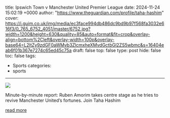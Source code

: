 title: Ipswich Town v Manchester United Premier League
date: 2024-11-24 15:02:19 +0000
author: "https://www.theguardian.com/profile/taha-hashim"
cover: https://i.guim.co.uk/img/media/ec3face994db486dc9bd9b97f568fa3032e616f3/0_765_6752_4051/master/6752.jpg?width=1200&height=630&quality=85&auto=format&fit=crop&overlay-align=bottom%2Cleft&overlay-width=100p&overlay-base64=L2ltZy9zdGF0aWMvb3ZlcmxheXMvdGctbGl2ZS5wbmc&s=16404eab6f01b367e7274c65ed45c75a
draft: false
top: false
type: post
hide: false
toc: false
tags:
  - Sports
categories:
  - sports
---

![](https://i.guim.co.uk/img/media/ec3face994db486dc9bd9b97f568fa3032e616f3/0_765_6752_4051/master/6752.jpg?width=1200&height=630&quality=85&auto=format&fit=crop&overlay-align=bottom%2Cleft&overlay-width=100p&overlay-base64=L2ltZy9zdGF0aWMvb3ZlcmxheXMvdGctbGl2ZS5wbmc&s=16404eab6f01b367e7274c65ed45c75a)

Minute-by-minute report: Ruben Amorim takes centre stage as he tries to revive Manchester United’s fortunes. Join Taha Hashim

[read more](https://www.theguardian.com/football/live/2024/nov/24/ipswich-v-manchester-united-premier-league-live)
